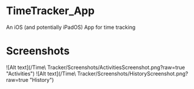 # TimeTracker_App
An iOS (and potentially iPadOS) App for time tracking

# Screenshots
![Alt text](/Time\ Tracker/Screenshots/ActivitiesScreenshot.png?raw=true "Activities")
![Alt text](/Time\ Tracker/Screenshots/HistoryScreenshot.png?raw=true "History")
